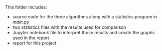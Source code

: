 This folder includes:
 - source code for the three algorithms along with a statistics program in *main.py*
 - two statistics files with the results used for comparison
 - Jupyter notebook file to interpret those results and create the graphs used in the report
 - report for this project